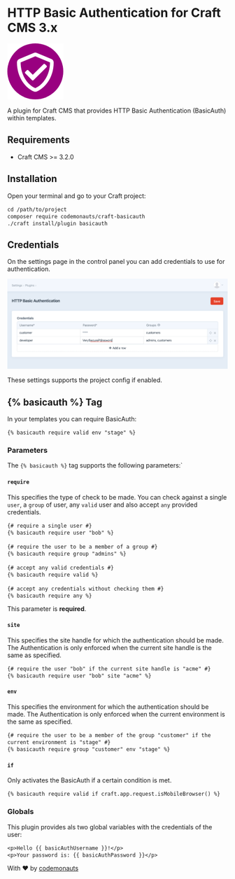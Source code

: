 # HTTP Basic Authentication for Craft CMS 3.x

![Icon](resources/basicauth.png)

A plugin for Craft CMS that provides HTTP Basic Authentication (BasicAuth) within templates.

## Requirements

 * Craft CMS >= 3.2.0

## Installation

Open your terminal and go to your Craft project:

``` shell
cd /path/to/project
composer require codemonauts/craft-basicauth
./craft install/plugin basicauth
```

## Credentials

On the settings page in the control panel you can add credentials to use for authentication.

![Screenshot](resources/credentials.png)

These settings supports the project config if enabled. 

## {% basicauth %} Tag

In your templates you can require BasicAuth:

```twig
{% basicauth require valid env "stage" %}
 ```

### Parameters

The `{% basicauth %}` tag supports the following parameters:`

#### `require`

This specifies the type of check to be made. You can check against a single `user`, a `group` of user, any `valid` user and also accept `any` provided credentials. 

```twig
{# require a single user #}
{% basicauth require user "bob" %}

{# require the user to be a member of a group #}
{% basicauth require group "admins" %}

{# accept any valid credentials #}
{% basicauth require valid %}

{# accept any credentials without checking them #}
{% basicauth require any %}
```

This parameter is **required**.

#### `site`

This specifies the site handle for which the authentication should be made. The Authentication is only enforced when the current site handle is the same as specified.

```twig
{# require the user "bob" if the current site handle is "acme" #}
{% basicauth require user "bob" site "acme" %}
```

#### `env`

This specifies the environment for which the authentication should be made. The Authentication is only enforced when the current environment is the same as specified.

```twig
{# require the user to be a member of the group "customer" if the current environment is "stage" #}
{% basicauth require group "customer" env "stage" %}
```

#### `if`

Only activates the BasicAuth if a certain condition is met.

```twig
{% basicauth require valid if craft.app.request.isMobileBrowser() %}
```

### Globals

This plugin provides als two global variables with the credentials of the user:

```twig
<p>Hello {{ basicAuthUsername }}!</p>
<p>Your password is: {{ basicAuthPassword }}</p>
```

With ❤ by [codemonauts](https://codemonauts.com)
